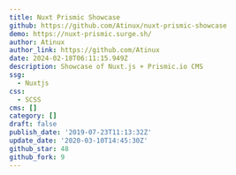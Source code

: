 ```yaml
---
title: Nuxt Prismic Showcase
github: https://github.com/Atinux/nuxt-prismic-showcase
demo: https://nuxt-prismic.surge.sh/
author: Atinux
author_link: https://github.com/Atinux
date: 2024-02-18T06:11:15.949Z
description: Showcase of Nuxt.js + Prismic.io CMS
ssg:
  - Nuxtjs
css:
  - SCSS
cms: []
category: []
draft: false
publish_date: '2019-07-23T11:13:32Z'
update_date: '2020-03-10T14:45:30Z'
github_star: 48
github_fork: 9
---
```

